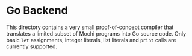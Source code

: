 # Go Backend

This directory contains a very small proof-of-concept compiler that
translates a limited subset of Mochi programs into Go source code.
Only basic `let` assignments, integer literals, list literals and
`print` calls are currently supported.
